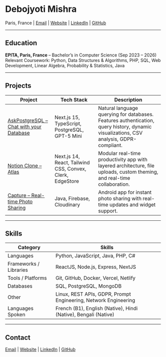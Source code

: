 # Debojyoti Mishra

Paris, France | [Email](mailto:debojyoti.mishra.x@gmail.com) | [Website](https://debojyotimishra.com) | [LinkedIn](https://linkedin.com/in/debojyotimishra) | [GitHub](https://github.com/DebojyotiMishra)

---

## Education
**EPITA, Paris, France** – Bachelor’s in Computer Science (Sep 2023 – 2026)  
Relevant Coursework: Python, Data Structures & Algorithms, PHP, SQL, Web Development, Linear Algebra, Probability & Statistics, Java  

---

## Projects
| Project | Tech Stack | Description |
|---------|-----------|-------------|
| [AskPostgreSQL – Chat with your Database](https://github.com/DebojyotiMishra/AskPostgreSQL) | Next.js 15, TypeScript, PostgreSQL, GPT-5 Mini | Natural language querying for databases. Features authentication, query history, dynamic visualizations, CSV analysis, GDPR-compliant. |
| [Notion Clone – Atlas](https://github.com/DebojyotiMishra/atlas) | Next.js 14, React, Tailwind CSS, Convex, Clerk, EdgeStore | Modular real-time productivity app with layered architecture, file uploads, custom theming, and real-time collaboration. |
| [Capture – Real-time Photo Sharing](https://github.com/arcreane/android-project-pineapple) | Java, Firebase, Cloudinary | Android app for instant photo sharing with real-time updates and widget support. |

---

## Skills
| Category | Skills |
|----------|-------|
| Languages | Python, JavaScript, Java, PHP, C# |
| Frameworks / Libraries | ReactJS, Node.js, Express, NextJS |
| Tools / Platforms | Git, GitHub, Docker, Vercel, Netlify |
| Databases | SQL, PostgreSQL, MongoDB |
| Other | Linux, REST APIs, GDPR, Prompt Engineering, Network Engineering |
| Languages Spoken | French (B1), English (Native), Hindi (Native), Bengali (Native) |

---

## Contact
[Email](mailto:debojyoti.mishra.x@gmail.com) | [Website](https://debojyotimishra.com) | [LinkedIn](https://linkedin.com/in/debojyotimishra) | [GitHub](https://github.com/DebojyotiMishra)
